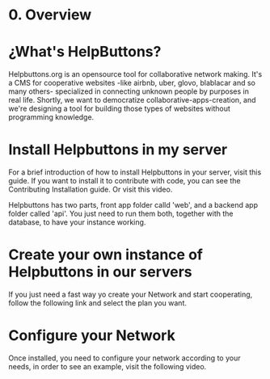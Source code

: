 # 0. Overview

# ¿What's HelpButtons?

Helpbuttons.org is an opensource tool for collaborative network making. It's a CMS for cooperative websites -like airbnb, uber, glovo, blablacar and so many others- specialized in connecting unknown people by purposes in real life. Shortly, we want to democratize collaborative-apps-creation, and we're designing a tool for building those types of websites without programming knowledge.

# Install Helpbuttons in my server

For a brief introduction of how to install Helpbuttons in your server, visit this guide. If you want to install it to contribute with code, you can see the Contributing Installation guide. Or visit this video.

Helpbuttons has two parts, front app folder calld 'web', and a backend app folder called 'api'. You just need to run them both, together with the database, to have your instance working. 

# Create your own instance of Helpbuttons in our servers

If you just need a fast way yo create your Network and start cooperating, follow the following link and select the plan you want. 

# Configure your Network

Once installed, you need to configure your network according to your needs, in order to see an example, visit the following video. 
